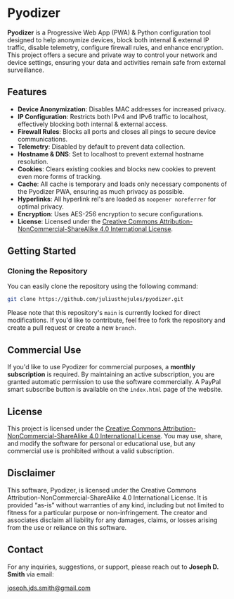 # Pyodizer

**Pyodizer** is a Progressive Web App (PWA) & Python configuration tool designed to help anonymize devices, block both internal & external IP traffic, disable telemetry, configure firewall rules, and enhance encryption. This project offers a secure and private way to control your network and device settings, ensuring your data and activities remain safe from external surveillance.

## Features

- **Device Anonymization**: Disables MAC addresses for increased privacy.
- **IP Configuration**: Restricts both IPv4 and IPv6 traffic to localhost, effectively blocking both internal & external access.
- **Firewall Rules**: Blocks all ports and closes all pings to secure device communications.
- **Telemetry**: Disabled by default to prevent data collection.
- **Hostname & DNS**: Set to localhost to prevent external hostname resolution.
-  **Cookies**: Clears existing cookies and blocks new cookies to prevent even more forms of tracking.
-  **Cache**: All cache is temporary and loads only necessary components of the Pyodizer PWA, ensuring as much privacy as possible.
-  **Hyperlinks**: All hyperlink rel's are loaded as `noopener noreferrer` for optimal privacy.
- **Encryption**: Uses AES-256 encryption to secure configurations.
- **License**: Licensed under the [Creative Commons Attribution-NonCommercial-ShareAlike 4.0 International License](https://creativecommons.org/licenses/by-nc-sa/4.0/).

## Getting Started

### Cloning the Repository

You can easily clone the repository using the following command:

```bash
git clone https://github.com/juliusthejules/pyodizer.git
```

Please note that this repository's `main` is currently locked for direct modifications. If you'd like to contribute, feel free to fork the repository and create a pull request or create a new `branch`.

## Commercial Use

If you'd like to use Pyodizer for commercial purposes, a **monthly subscription** is required. By maintaining an active subscription, you are granted automatic permission to use the software commercially. A PayPal smart subscribe button is available on the `index.html` page of the website.

## License

This project is licensed under the [Creative Commons Attribution-NonCommercial-ShareAlike 4.0 International License](https://creativecommons.org/licenses/by-nc-sa/4.0/). You may use, share, and modify the software for personal or educational use, but any commercial use is prohibited without a valid subscription.

## Disclaimer

This software, Pyodizer, is licensed under the Creative Commons Attribution-NonCommercial-ShareAlike 4.0 International License. It is provided “as-is” without warranties of any kind, including but not limited to fitness for a particular purpose or non-infringement. The creator and associates disclaim all liability for any damages, claims, or losses arising from the use or reliance on this software.

## Contact

For any inquiries, suggestions, or support, please reach out to **Joseph D. Smith** via email:

[joseph.jds.smith@gmail.com](mailto:joseph.jds.smith@gmail.com?subject=Pyodizer)
